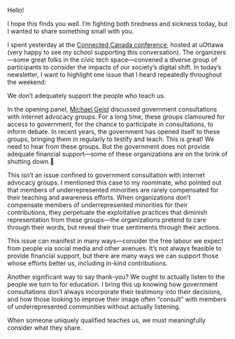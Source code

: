 Hello!

I hope this finds you well. I’m fighting both tiredness and sickness today, but I wanted to share something small with you.

I spent yesterday at the [Connected Canada conference](http://www.connected150.ca), hosted at uOttawa (very happy to see my school supporting this conversation). The organizers—some great folks in the civic tech space—convened a diverse group of participants to consider the impacts of our society’s digital shift. In today’s newsletter, I want to highlight one issue that I heard repeatedly throughout the weekend:

We don’t adequately support the people who teach us.

In the opening panel, [Michael Geist](http://www.michaelgeist.ca) discussed government consultations with internet advocacy groups. For a long time, these groups clamoured for access to government, for the chance to participate in consultations, to inform debate. In recent years, the government has opened itself to these groups, bringing them in regularly to testify and teach. This is great! We need to hear from these groups. But the government does not provide adequate financial support—some of these organizations are on the brink of shutting down.

This isn’t an issue confined to government consultation with internet advocacy groups. I mentioned this case to my roommate, who pointed out that members of underrepresented minorities are rarely compensated for their teaching and awareness efforts. When organizations don’t compensate members of underrepresented minorities for their contributions, they perpetuate the exploitative practices that diminish representation from these groups—the organizations pretend to care through their words, but reveal their true sentiments through their actions.

This issue can manifest in many ways—consider the free labour we expect from people via social media and other avenues. It’s not always feasible to provide financial support, but there are many ways we can support those whose efforts better us, including in-kind contributions.

Another significant way to say thank-you? We ought to actually listen to the people we turn to for education. I bring this up knowing how government consultations don’t always incorporate their testimony into their decisions, and how those looking to improve their image often “consult” with members of underrepresented communities without actually listening.

When someone uniquely qualified teaches us, we must meaningfully consider what they share.